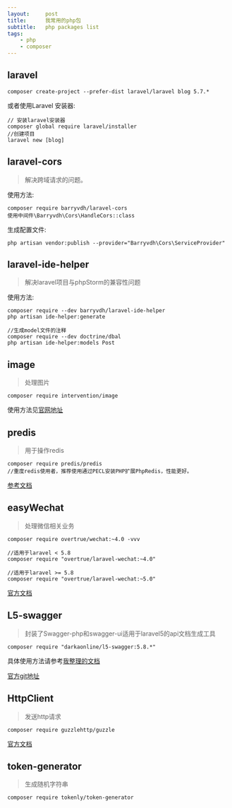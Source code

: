 ```yaml
---
layout:     post
title:      我常用的php包
subtitle:   php packages list
tags:
    - php
    - composer
---
```


## laravel

```
composer create-project --prefer-dist laravel/laravel blog 5.7.*
```

或者使用Laravel 安装器:
```
// 安装laravel安装器
composer global require laravel/installer
//创建项目
laravel new [blog]
```

## laravel-cors
> 解决跨域请求的问题。

使用方法:
```
composer require barryvdh/laravel-cors
使用中间件\Barryvdh\Cors\HandleCors::class
```

生成配置文件:
```
php artisan vendor:publish --provider="Barryvdh\Cors\ServiceProvider" 
```

## laravel-ide-helper
> 解决laravel项目与phpStorm的兼容性问题

使用方法:
```
composer require --dev barryvdh/laravel-ide-helper
php artisan ide-helper:generate

//生成model文件的注释
composer require --dev doctrine/dbal
php artisan ide-helper:models Post
```

## image
> 处理图片

```
composer require intervention/image
```
使用方法见[官网地址](http://image.intervention.io/)

## predis
> 用于操作redis

```
composer require predis/predis
//重度redis使用者，推荐使用通过PECL安装PHP扩展PhpRedis，性能更好。
```
[参考文档](https://laravelacademy.org/post/19525.html)

## easyWechat
> 处理微信相关业务

```
composer require overtrue/wechat:~4.0 -vvv

//适用于laravel < 5.8
composer require "overtrue/laravel-wechat:~4.0"

//适用于laravel >= 5.8
composer require "overtrue/laravel-wechat:~5.0"
```
[官方文档](https://www.easywechat.com/docs)

## L5-swagger
> 封装了Swagger-php和swagger-ui适用于laravel5的api文档生成工具

```
composer require "darkaonline/l5-swagger:5.8.*"
```

具体使用方法请参考[我整理的文档](https://andongshen.com/2019/01/overview-swagger-and-l5-swagger.html)

[官方git地址](https://packagist.org/packages/darkaonline/l5-swagger)

## HttpClient
> 发送http请求

```
composer require guzzlehttp/guzzle
```

[官方文档](https://guzzle-cn.readthedocs.io/zh_CN/latest/index.html)

## token-generator
> 生成随机字符串

```
composer require tokenly/token-generator
```

